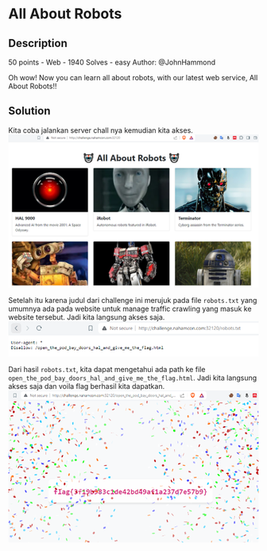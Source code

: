 # All About Robots
## Description
50 points - Web - 1940 Solves - easy
Author: @JohnHammond

Oh wow! Now you can learn all about robots, with our latest web service, All About Robots!!

## Solution
Kita coba jalankan server chall nya kemudian kita akses.<br/>
![](img/img-1.png)

Setelah itu karena judul dari challenge ini merujuk pada file `robots.txt` yang umumnya ada pada website untuk manage traffic crawling yang masuk ke website tersebut. Jadi kita langsung akses saja.
![](img/img-2.png)

Dari hasil `robots.txt`, kita dapat mengetahui ada path ke file `open_the_pod_bay_doors_hal_and_give_me_the_flag.html`. Jadi kita langsung akses saja dan voila flag berhasil kita dapatkan.
![](img/img-3.png)
